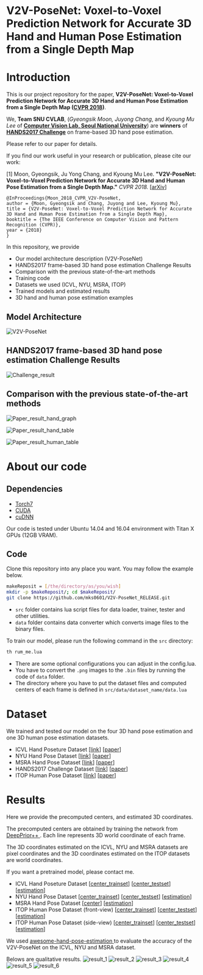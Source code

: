 # V2V-PoseNet: Voxel-to-Voxel Prediction Network for Accurate 3D Hand and Human Pose Estimation from a Single Depth Map

# Introduction

This is our project repository for the paper, **V2V-PoseNet: Voxel-to-Voxel Prediction Network for Accurate 3D Hand and Human Pose Estimation from a Single Depth Map ([CVPR 2018](http://cvpr2018.thecvf.com))**.

We, **Team SNU CVLAB**, (<i>Gyeongsik Moon, Juyong Chang</i>, and <i>Kyoung Mu Lee</i> of [**Computer Vision Lab, Seoul National University**](https://cv.snu.ac.kr/)) are **winners** of [**HANDS2017 Challenge**](http://icvl.ee.ic.ac.uk/hands17/challenge/) on frame-based 3D hand pose estimation.



Please refer to our paper for details.

If you find our work useful in your research or publication, please cite our work:

[1] Moon, Gyeongsik, Ju Yong Chang, and Kyoung Mu Lee. **"V2V-PoseNet: Voxel-to-Voxel Prediction Network for Accurate 3D Hand and Human Pose Estimation from a Single Depth Map."** <i>CVPR 2018. </i> [[arXiv](https://arxiv.org/abs/1711.07399)]
  
  ```
@InProceedings{Moon_2018_CVPR_V2V-PoseNet,
  author = {Moon, Gyeongsik and Chang, Juyong and Lee, Kyoung Mu},
  title = {V2V-PoseNet: Voxel-to-Voxel Prediction Network for Accurate 3D Hand and Human Pose Estimation from a Single Depth Map},
  booktitle = {The IEEE Conference on Computer Vision and Pattern Recognition (CVPR)},
  year = {2018}
}
```

In this repository, we provide
* Our model architecture description (V2V-PoseNet)
* HANDS2017 frame-based 3D hand pose estimation Challenge Results
* Comparison with the previous state-of-the-art methods
* Training code
* Datasets we used (ICVL, NYU, MSRA, ITOP)
* Trained models and estimated results
* 3D hand and human pose estimation examples


## Model Architecture

![V2V-PoseNet](/figs/V2V-PoseNet.png)

## HANDS2017 frame-based 3D hand pose estimation Challenge Results

![Challenge_result](/figs/Challenge_result.png)


## Comparison with the previous state-of-the-art methods

![Paper_result_hand_graph](/figs/Paper_result_hand_graph.png)

![Paper_result_hand_table](/figs/Paper_result_hand_table.png)

![Paper_result_human_table](/figs/Paper_result_human_table.png)

# About our code
## Dependencies
* [Torch7](http://torch.ch)
* [CUDA](https://developer.nvidia.com/cuda-downloads)
* [cuDNN](https://developer.nvidia.com/cudnn)

Our code is tested under Ubuntu 14.04 and 16.04 environment with Titan X GPUs (12GB VRAM).

## Code
Clone this repository into any place you want. You may follow the example below.
```bash
makeReposit = [/the/directory/as/you/wish]
mkdir -p $makeReposit/; cd $makeReposit/
git clone https://github.com/mks0601/V2V-PoseNet_RELEASE.git
```
* `src` folder contains lua script files for data loader, trainer, tester and other utilities.
* `data` folder contains data converter which converts image files to the binary files.

To train our model, please run the following command in the `src` directory:

```bash
th rum_me.lua
```

* There are some optional configurations you can adjust in the config.lua. 
* You have to convert the `.png` images to the `.bin` files by running the code of `data` folder.
* The directory where you have to put the dataset files and computed centers of each frame is defined in `src/data/dataset_name/data.lua`

# Dataset
We trained and tested our model on the four 3D hand pose estimation and one 3D human pose estimation datasets.

* ICVL Hand Poseture Dataset [[link](https://labicvl.github.io/hand.html)] [[paper](http://www.iis.ee.ic.ac.uk/dtang/cvpr_14.pdf)]
* NYU Hand Pose Dataset [[link](https://cims.nyu.edu/~tompson/NYU_Hand_Pose_Dataset.htm)] [[paper](https://cims.nyu.edu/~tompson/others/TOG_2014_paper_PREPRINT.pdf)]
* MSRA Hand Pose Dataset [[link](https://jimmysuen.github.io/)] [[paper](https://www.cv-foundation.org/openaccess/content_cvpr_2015/papers/Sun_Cascaded_Hand_Pose_2015_CVPR_paper.pdf)]
* HANDS2017 Challenge Dataset [[link](http://icvl.ee.ic.ac.uk/hands17/challenge/)] [[paper](https://arxiv.org/abs/1712.03917)]
* ITOP Human Pose Dataset [[link](https://www.albert.cm/projects/viewpoint_3d_pose/)] [[paper](https://arxiv.org/abs/1603.07076)]


# Results
Here we provide the precomputed centers, and estimated 3D coordinates.

The precomputed centers are obtained by training the network from [DeepPrior++ ](https://arxiv.org/pdf/1708.08325.pdf). Each line represents 3D world coordinate of each frame.

The 3D coordinates estimated on the ICVL, NYU and MSRA datasets are pixel coordinates and the 3D coordinates estimated on the ITOP datasets are world coordinates.

If you want a pretrained model, please contact me.

* ICVL Hand Poseture Dataset [[center_trainset](http://cv.snu.ac.kr/research/V2V-PoseNet/ICVL/center/center_train_refined.txt)] [[center_testset](http://cv.snu.ac.kr/research/V2V-PoseNet/ICVL/center/center_test_refined.txt)] [[estimation](http://cv.snu.ac.kr/research/V2V-PoseNet/ICVL/coordinate/result.txt)]
* NYU Hand Pose Dataset [[center_trainset](http://cv.snu.ac.kr/research/V2V-PoseNet/NYU/center/center_train_refined.txt)] [[center_testset](http://cv.snu.ac.kr/research/V2V-PoseNet/NYU/center/center_test_refined.txt)] [[estimation](http://cv.snu.ac.kr/research/V2V-PoseNet/NYU/coordinate/result.txt)]
* MSRA Hand Pose Dataset [[center](http://cv.snu.ac.kr/research/V2V-PoseNet/MSRA/center/center.tar.gz)] [[estimation](http://cv.snu.ac.kr/research/V2V-PoseNet/MSRA/coordinate/result.txt)]
* ITOP Human Pose Dataset (front-view) [[center_trainset](http://cv.snu.ac.kr/research/V2V-PoseNet/ITOP_front/center/center_train.txt)] [[center_testset](http://cv.snu.ac.kr/research/V2V-PoseNet/ITOP_front/center/center_test.txt)] [[estimation](http://cv.snu.ac.kr/research/V2V-PoseNet/ITOP_front/coordinate/result.txt)]
* ITOP Human Pose Dataset (side-view) [[center_trainset](http://cv.snu.ac.kr/research/V2V-PoseNet/ITOP_top/center/center_train.txt)] [[center_testset](http://cv.snu.ac.kr/research/V2V-PoseNet/ITOP_top/center/center_test.txt)] [[estimation](http://cv.snu.ac.kr/research/V2V-PoseNet/ITOP_top/coordinate/result.txt)]

We used [awesome-hand-pose-estimation ](https://github.com/xinghaochen/awesome-hand-pose-estimation) to evaluate the accuracy of the V2V-PoseNet on the ICVL, NYU and MSRA dataset.

Belows are qualitative results.
![result_1](/figs/result/Paper_result_ICVL.png)
![result_2](/figs/result/Paper_result_NYU.png)
![result_3](/figs/result/Paper_result_MSRA.png)
![result_4](/figs/result/Paper_result_HANDS2017.png)
![result_5](/figs/result/Paper_result_ITOP_front.png)
![result_6](/figs/result/Paper_result_ITOP_top.png)
